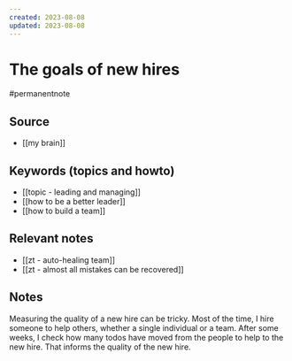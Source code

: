 ```yaml
---
created: 2023-08-08
updated: 2023-08-08
---
```



# The goals of new hires

#permanentnote

## Source
- [[my brain]]
## Keywords (topics and howto)
- [[topic - leading and managing]]
- [[how to be a better leader]]
- [[how to build a team]]
## Relevant notes
- [[zt - auto-healing team]]
- [[zt - almost all mistakes can be recovered]]

## Notes
Measuring the quality of a new hire can be tricky. Most of the time, I hire someone to help others, whether a single individual or a team. After some weeks, I check how many todos have moved from the people to help to the new hire. That informs the quality of the new hire.
